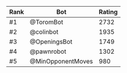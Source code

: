 Rank|Bot|Rating
---|---|---
#1|@ToromBot|2732
#2|@colinbot|1935
#3|@OpeningsBot|1749
#4|@pawnrobot|1302
#5|@MinOpponentMoves|980

